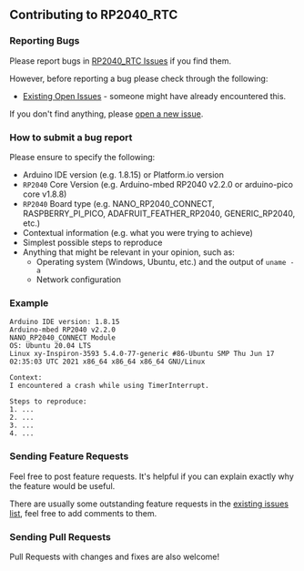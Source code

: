 ## Contributing to RP2040_RTC

### Reporting Bugs

Please report bugs in [RP2040_RTC Issues](https://github.com/khoih-prog/RP2040_RTC/issues) if you find them.

However, before reporting a bug please check through the following:

* [Existing Open Issues](https://github.com/khoih-prog/RP2040_RTC/issues) - someone might have already encountered this.

If you don't find anything, please [open a new issue](https://github.com/khoih-prog/RP2040_RTC/issues/new).

### How to submit a bug report

Please ensure to specify the following:

* Arduino IDE version (e.g. 1.8.15) or Platform.io version
* `RP2040` Core Version (e.g. Arduino-mbed RP2040 v2.2.0 or arduino-pico core v1.8.8)
* `RP2040` Board type (e.g. NANO_RP2040_CONNECT, RASPBERRY_PI_PICO, ADAFRUIT_FEATHER_RP2040, GENERIC_RP2040, etc.)
* Contextual information (e.g. what you were trying to achieve)
* Simplest possible steps to reproduce
* Anything that might be relevant in your opinion, such as:
  * Operating system (Windows, Ubuntu, etc.) and the output of `uname -a`
  * Network configuration


### Example

```
Arduino IDE version: 1.8.15
Arduino-mbed RP2040 v2.2.0
NANO_RP2040_CONNECT Module
OS: Ubuntu 20.04 LTS
Linux xy-Inspiron-3593 5.4.0-77-generic #86-Ubuntu SMP Thu Jun 17 02:35:03 UTC 2021 x86_64 x86_64 x86_64 GNU/Linux

Context:
I encountered a crash while using TimerInterrupt.

Steps to reproduce:
1. ...
2. ...
3. ...
4. ...
```

### Sending Feature Requests

Feel free to post feature requests. It's helpful if you can explain exactly why the feature would be useful.

There are usually some outstanding feature requests in the [existing issues list](https://github.com/khoih-prog/RP2040_RTC/issues?q=is%3Aopen+is%3Aissue+label%3Aenhancement), feel free to add comments to them.

### Sending Pull Requests

Pull Requests with changes and fixes are also welcome!
